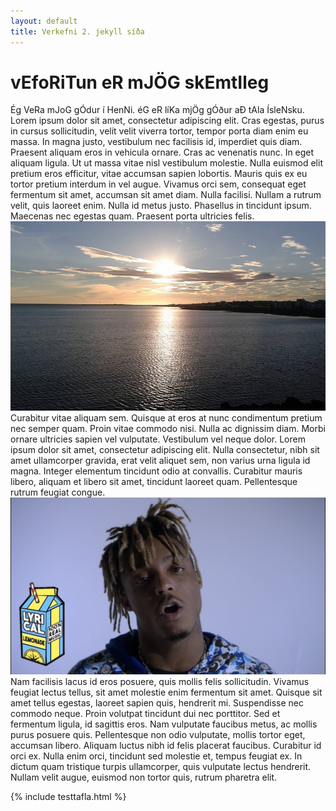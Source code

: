 ```yaml
---
layout: default
title: Verkefni 2. jekyll síða
---
```


# vEfoRiTun eR mJÖG skEmtIleg

Ég VeRa mJoG gÓdur í HenNi. éG eR líKa mjÖg gÓður aÐ tAla ÍsleNsku. Lorem ipsum dolor sit amet, consectetur adipiscing elit. Cras egestas, purus in cursus sollicitudin, velit velit viverra tortor, tempor porta diam enim eu massa. In magna justo, vestibulum nec facilisis id, imperdiet quis diam. Praesent aliquam eros in vehicula ornare. Cras ac venenatis nunc. In eget aliquam ligula. Ut ut massa vitae nisl vestibulum molestie. Nulla euismod elit pretium eros efficitur, vitae accumsan sapien lobortis. Mauris quis ex eu tortor pretium interdum in vel augue. Vivamus orci sem, consequat eget fermentum sit amet, accumsan sit amet diam. Nulla facilisi. Nullam a rutrum velit, quis laoreet enim. Nulla id metus justo. Phasellus in tincidunt ipsum. Maecenas nec egestas quam. Praesent porta ultricies felis.
![myndatexti](/assets/myndir/landslag.jpg)
Curabitur vitae aliquam sem. Quisque at eros at nunc condimentum pretium nec semper quam. Proin vitae commodo nisi. Nulla ac dignissim diam. Morbi ornare ultricies sapien vel vulputate. Vestibulum vel neque dolor. Lorem ipsum dolor sit amet, consectetur adipiscing elit. Nulla consectetur, nibh sit amet ullamcorper gravida, erat velit aliquet sem, non varius urna ligula id magna. Integer elementum tincidunt odio at convallis. Curabitur mauris libero, aliquam et libero sit amet, tincidunt laoreet quam. Pellentesque rutrum feugiat congue.
![myndatexti](/assets/myndir/juice.jpg)
Nam facilisis lacus id eros posuere, quis mollis felis sollicitudin. Vivamus feugiat lectus tellus, sit amet molestie enim fermentum sit amet. Quisque sit amet tellus egestas, laoreet sapien quis, hendrerit mi. Suspendisse nec commodo neque. Proin volutpat tincidunt dui nec porttitor. Sed et fermentum ligula, id sagittis eros. Nam vulputate faucibus metus, ac mollis purus posuere quis. Pellentesque non odio vulputate, mollis tortor eget, accumsan libero. Aliquam luctus nibh id felis placerat faucibus. Curabitur id orci ex. Nulla enim orci, tincidunt sed molestie et, tempus feugiat ex. In dictum quam tristique turpis ullamcorper, quis vulputate lectus hendrerit. Nullam velit augue, euismod non tortor quis, rutrum pharetra elit.

{% include testtafla.html %} 